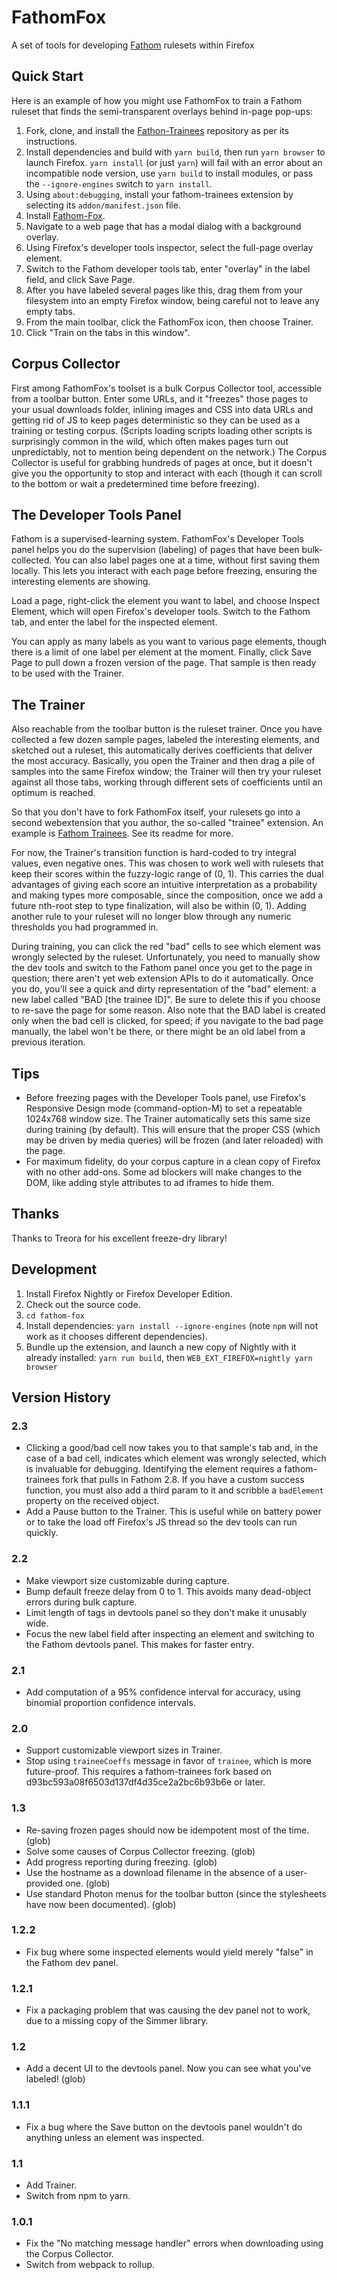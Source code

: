# FathomFox

A set of tools for developing [Fathom](http://mozilla.github.io/fathom/)
rulesets within Firefox

## Quick Start

Here is an example of how you might use FathomFox to train a Fathom ruleset
that finds the semi-transparent overlays behind in-page pop-ups:

1. Fork, clone, and install the
   [Fathon-Trainees](https://github.com/mozilla/fathom-trainees/) repository as
   per its instructions.
2. Install dependencies and build with `yarn build`, then run `yarn browser` to
   launch Firefox.  `yarn install` (or just `yarn`) will fail with an error
   about an incompatible node version, use `yarn build` to install modules, or
   pass the `--ignore-engines` switch to `yarn install`.
3. Using `about:debugging`, install your fathom-trainees extension by selecting
   its `addon/manifest.json` file.
4. Install [Fathom-Fox](https://addons.mozilla.org/firefox/addon/fathomfox/).
5. Navigate to a web page that has a modal dialog with a background overlay.
6. Using Firefox's developer tools inspector, select the full-page overlay
   element.
7. Switch to the Fathom developer tools tab, enter "overlay" in the label
   field, and click Save Page.
8. After you have labeled several pages like this, drag them from your
   filesystem into an empty Firefox window, being careful not to leave any
   empty tabs.
9. From the main toolbar, click the FathomFox icon, then choose Trainer.
10. Click "Train on the tabs in this window".

## Corpus Collector

First among FathomFox's toolset is a bulk Corpus Collector tool, accessible
from a toolbar button. Enter some URLs, and it "freezes" those pages to your
usual downloads folder, inlining images and CSS into data URLs and getting rid
of JS to keep pages deterministic so they can be used as a training or testing
corpus. (Scripts loading scripts loading other scripts is surprisingly common
in the wild, which often makes pages turn out unpredictably, not to mention
being dependent on the network.) The Corpus Collector is useful for grabbing
hundreds of pages at once, but it doesn't give you the opportunity to stop and
interact with each (though it can scroll to the bottom or wait a predetermined
time before freezing).

## The Developer Tools Panel

Fathom is a supervised-learning system. FathomFox's Developer Tools panel helps
you do the supervision (labeling) of pages that have been bulk-collected. You
can also label pages one at a time, without first saving them locally. This
lets you interact with each page before freezing, ensuring the interesting
elements are showing.

Load a page, right-click the element you want to label, and choose Inspect
Element, which will open Firefox's developer tools. Switch to the Fathom tab,
and enter the label for the inspected element.

You can apply as many labels as you want to various page elements, though there
is a limit of one label per element at the moment. Finally, click Save Page to
pull down a frozen version of the page. That sample is then ready to be used
with the Trainer.

## The Trainer

Also reachable from the toolbar button is the ruleset trainer. Once you have
collected a few dozen sample pages, labeled the interesting elements, and
sketched out a ruleset, this automatically derives coefficients that deliver
the most accuracy. Basically, you open the Trainer and then drag a pile of
samples into the same Firefox window; the Trainer will then try your ruleset
against all those tabs, working through different sets of coefficients until an
optimum is reached.

So that you don't have to fork FathomFox itself, your rulesets go into a second
webextension that you author, the so-called "trainee" extension. An example is
[Fathom Trainees](https://github.com/mozilla/fathom-trainees). See its readme
for more.

For now, the Trainer's transition function is hard-coded to try integral
values, even negative ones. This was chosen to work well with rulesets that
keep their scores within the fuzzy-logic range of (0, 1). This carries the dual
advantages of giving each score an intuitive interpretation as a probability
and making types more composable, since the composition, once we add a future
nth-root step to type finalization, will also be within (0, 1). Adding another
rule to your ruleset will no longer blow through any numeric thresholds you had
programmed in.

During training, you can click the red "bad" cells to see which element was
wrongly selected by the ruleset. Unfortunately, you need to manually show the
dev tools and switch to the Fathom panel once you get to the page in question;
there aren't yet web extension APIs to do it automatically. Once you do, you'll
see a quick and dirty representation of the "bad" element: a new label called
"BAD [the trainee ID]". Be sure to delete this if you choose to re-save the
page for some reason. Also note that the BAD label is created only when the bad
cell is clicked, for speed; if you navigate to the bad page manually, the label
won't be there, or there might be an old label from a previous iteration.

## Tips

* Before freezing pages with the Developer Tools panel, use Firefox's
  Responsive Design mode (command-option-M) to set a repeatable 1024x768 window
  size. The Trainer automatically sets this same size during training (by
  default). This will ensure that the proper CSS (which may be driven by media
  queries) will be frozen (and later reloaded) with the page.
* For maximum fidelity, do your corpus capture in a clean copy of Firefox with
  no other add-ons. Some ad blockers will make changes to the DOM, like adding
  style attributes to ad iframes to hide them.

## Thanks

Thanks to Treora for his excellent freeze-dry library!

## Development

1. Install Firefox Nightly or Firefox Developer Edition.
2. Check out the source code.
3. `cd fathom-fox`
4. Install dependencies: `yarn install --ignore-engines` (note `npm` will not
   work as it chooses different dependencies).
5. Bundle up the extension, and launch a new copy of Nightly with it already
   installed: `yarn run build`, then `WEB_EXT_FIREFOX=nightly yarn browser`

## Version History

### 2.3

* Clicking a good/bad cell now takes you to that sample's tab and, in the case
  of a bad cell, indicates which element was wrongly selected, which is
  invaluable for debugging. Identifying the element requires a fathom-trainees
  fork that pulls in Fathom 2.8. If you have a custom success function, you
  must also add a third param to it and scribble a ``badElement`` property on
  the received object.
* Add a Pause button to the Trainer. This is useful while on battery power or
  to take the load off Firefox's JS thread so the dev tools can run quickly.

### 2.2

* Make viewport size customizable during capture.
* Bump default freeze delay from 0 to 1. This avoids many dead-object errors
  during bulk capture.
* Limit length of tags in devtools panel so they don't make it unusably wide.
* Focus the new label field after inspecting an element and switching to the
  Fathom devtools panel. This makes for faster entry.

### 2.1

* Add computation of a 95% confidence interval for accuracy, using binomial
  proportion confidence intervals.

### 2.0

* Support customizable viewport sizes in Trainer.
* Stop using `traineeCoeffs` message in favor of `trainee`, which is more
  future-proof. This requires a fathom-trainees fork based on
  d93bc593a08f6503d137df4d35ce2a2bc6b93b6e or later.

### 1.3

* Re-saving frozen pages should now be idempotent most of the time. (glob)
* Solve some causes of Corpus Collector freezing. (glob)
* Add progress reporting during freezing. (glob)
* Use the hostname as a download filename in the absence of a user-provided
  one. (glob)
* Use standard Photon menus for the toolbar button (since the stylesheets have
  now been documented). (glob)

### 1.2.2

* Fix bug where some inspected elements would yield merely "false" in the
  Fathom dev panel.

### 1.2.1

* Fix a packaging problem that was causing the dev panel not to work, due to a
  missing copy of the Simmer library.

### 1.2

* Add a decent UI to the devtools panel. Now you can see what you've labeled!
  (glob)

### 1.1.1

* Fix a bug where the Save button on the devtools panel wouldn't do anything
  unless an element was inspected.

### 1.1

* Add Trainer.
* Switch from npm to yarn.

### 1.0.1

* Fix the "No matching message handler" errors when downloading using the
  Corpus Collector.
* Switch from webpack to rollup.
